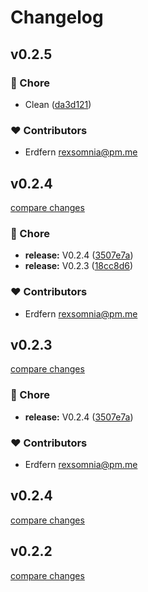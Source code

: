# Changelog


## v0.2.5


### 🏡 Chore

- Clean ([da3d121](https://github.com/erdfern/vue3-katex/commit/da3d121))

### ❤️ Contributors

- Erdfern <rexsomnia@pm.me>

## v0.2.4

[compare changes](https://github.com/erdfern/vue3-katex/compare/v0.2.2...v0.2.4)

### 🏡 Chore

- **release:** V0.2.4 ([3507e7a](https://github.com/erdfern/vue3-katex/commit/3507e7a))
- **release:** V0.2.3 ([18cc8d6](https://github.com/erdfern/vue3-katex/commit/18cc8d6))

### ❤️ Contributors

- Erdfern <rexsomnia@pm.me>

## v0.2.3

[compare changes](https://github.com/erdfern/vue3-katex/compare/v0.2.3...v0.2.3)

### 🏡 Chore

- **release:** V0.2.4 ([3507e7a](https://github.com/erdfern/vue3-katex/commit/3507e7a))

### ❤️ Contributors

- Erdfern <rexsomnia@pm.me>

## v0.2.4

[compare changes](https://github.com/erdfern/vue3-katex/compare/v0.2.3...v0.2.4)

## v0.2.2

[compare changes](https://github.com/erdfern/vue3-katex/compare/v0.2.1...v0.2.2)

